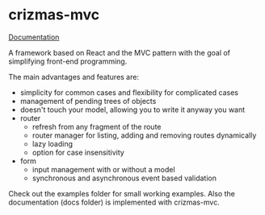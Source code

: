 # crizmas-mvc

[Documentation](https://raulsebastianmihaila.github.io/crizmas-mvc-docs)

A framework based on React and the MVC pattern with the goal of simplifying front-end programming.

The main advantages and features are:  
- simplicity for common cases and flexibility for complicated cases  
- management of pending trees of objects  
- doesn't touch your model, allowing you to write it anyway you want
- router
  - refresh from any fragment of the route
  - router manager for listing, adding and removing routes dynamically
  - lazy loading
  - option for case insensitivity
- form
  - input management with or without a model
  - synchronous and asynchronous event based validation

Check out the examples folder for small working examples. Also the documentation (docs folder)
is implemented with crizmas-mvc.
